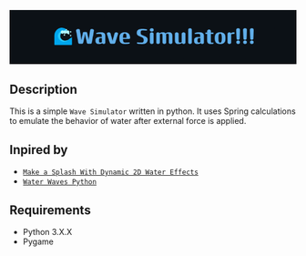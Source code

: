 ![banner](wave_simulator_banner.png)

**Description**
---
This is a simple `Wave Simulator` written in python. It uses Spring calculations to emulate the behavior of water after external force is applied.

**Inpired by**
---
+ [`Make a Splash With Dynamic 2D Water Effects`](https://gamedevelopment.tutsplus.com/make-a-splash-with-dynamic-2d-water-effects--gamedev-236t)
+ [`Water Waves Python`](https://github.com/JimPavan/Water-Waves-Python/tree/master)


**Requirements**
---
+ Python 3.X.X
+ Pygame
